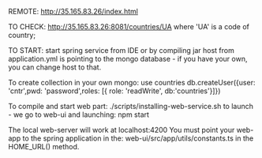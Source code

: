 REMOTE: http://35.165.83.26/index.html

TO CHECK: http://35.165.83.26:8081/countries/UA
where 'UA' is a code of country;

TO START:
start spring service from IDE or by compiling jar
host from application.yml is pointing to the mongo database - if you have your own, you can change host to that.

To create collection in your own mongo:
use countries
db.createUser({user: 'cntr',pwd: 'password',roles: [{ role: 'readWrite', db:'countries'}]})

To compile and start web part:
./scripts/installing-web-service.sh
to launch - we go to web-ui and launching:
npm start

The local web-server will work at localhost:4200
You must point your web-app to the spring application in the:
web-ui/src/app/utils/constants.ts in the HOME_URL() method.